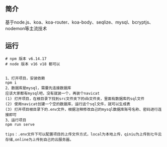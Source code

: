 ## 简介


基于node.js、koa、koa-router、koa-body、seqlize、mysql、bcryptjs、nodemon等主流技术


## 运行

```git
# npm 版本 v6.14.17
# node 版本 v16 v18 都可以


1、打开项目，安装依赖
npm i
2、数据库是mysql，需要先连接数据库
应该大家都有mysql吧，没有就装一个，再装个navicat
(1) 打开项目，在根目录下找到src文件夹下的db文件夹，里面有数据库的sql文件
(2) 使用navicat创建一个空的数据库，运行这个sql文件，就可以生成表
(3) 打开项目根目录下的.env文件，根据注释修改自己的mysql数据库账号名称、密码进行连接即可
3、运行项目 
npm run serve 

tips：.env文件下可以配置项目的上传文件方式，local为本地上传，qiniu为上传到七牛云存储,online为上传到自己的云服务器。
```
